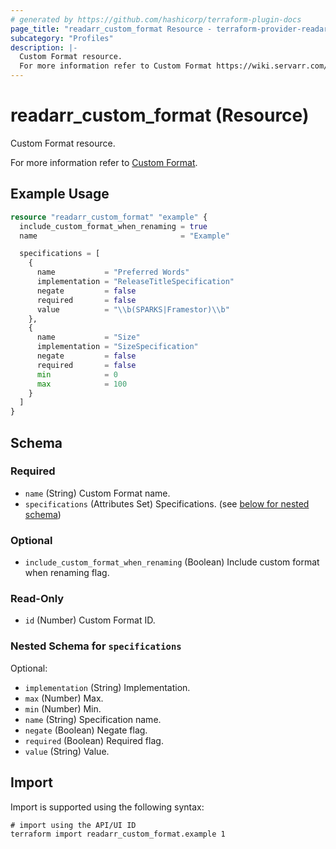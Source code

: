 ```yaml
---
# generated by https://github.com/hashicorp/terraform-plugin-docs
page_title: "readarr_custom_format Resource - terraform-provider-readarr"
subcategory: "Profiles"
description: |-
  Custom Format resource.
  For more information refer to Custom Format https://wiki.servarr.com/readarr/settings#custom-formats.
---
```


# readarr_custom_format (Resource)

<!-- subcategory:Profiles -->Custom Format resource.
For more information refer to [Custom Format](https://wiki.servarr.com/readarr/settings#custom-formats).

## Example Usage

```terraform
resource "readarr_custom_format" "example" {
  include_custom_format_when_renaming = true
  name                                = "Example"

  specifications = [
    {
      name           = "Preferred Words"
      implementation = "ReleaseTitleSpecification"
      negate         = false
      required       = false
      value          = "\\b(SPARKS|Framestor)\\b"
    },
    {
      name           = "Size"
      implementation = "SizeSpecification"
      negate         = false
      required       = false
      min            = 0
      max            = 100
    }
  ]
}
```

<!-- schema generated by tfplugindocs -->
## Schema

### Required

- `name` (String) Custom Format name.
- `specifications` (Attributes Set) Specifications. (see [below for nested schema](#nestedatt--specifications))

### Optional

- `include_custom_format_when_renaming` (Boolean) Include custom format when renaming flag.

### Read-Only

- `id` (Number) Custom Format ID.

<a id="nestedatt--specifications"></a>
### Nested Schema for `specifications`

Optional:

- `implementation` (String) Implementation.
- `max` (Number) Max.
- `min` (Number) Min.
- `name` (String) Specification name.
- `negate` (Boolean) Negate flag.
- `required` (Boolean) Required flag.
- `value` (String) Value.

## Import

Import is supported using the following syntax:

```shell
# import using the API/UI ID
terraform import readarr_custom_format.example 1
```
